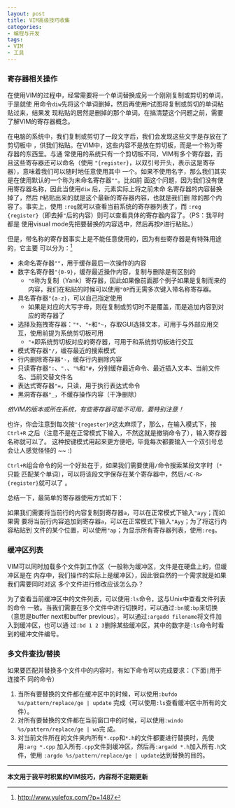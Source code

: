```yaml
---
layout: post
title: VIM高级技巧收集
categories:
- 编程与开发
tags:
- VIM
- 工具
---
```


### 寄存器相关操作

在使用VIM的过程中，经常需要将一个单词替换成另一个刚刚复制或剪切的单词，于是就使
用命令`diw`先将这个单词删掉，然后再使用`P`试图将复制或剪切的单词粘贴过来，结果发
现粘贴的居然是删掉的那个单词。在搞清楚这个问题之前，需要了解VIM的寄存器概念。

在电脑的系统中，我们复制或剪切了一段文字后，我们会发现这些文字是存放在了剪切板中
，供我们粘贴。在VIM中，这些内容不是放在剪切板，而是一个称为寄存器的东西里。与通
常使用的系统只有一个剪切板不同，VIM有多个寄存器，而且这些寄存器还可以命名（使用
`"{register}`，以双引号开头，表示这是寄存器），意味着我们可以随时地任意使用其中
一个。如果不使用名字，那么我们其实是在使用默认的一个称为未命名寄存器`""`。比如前
面这个问题，因为我们没有使用寄存器名称，因此当使用`diw` 后，元素实际上将之前未命
名寄存器的内容替换掉了，然后 `P`粘贴出来的就是这个最新的寄存器内容，也就是我们删
除的那个内容了。事实上，使用 `:reg`就可以查看当前系统的寄存器列表了，而
`:reg {register}`（即去掉`"`后的内容）则可以查看具体的寄存器内容了。（PS：我平时都是
使用visual mode先把要替换的内容选中，然后再按`P`进行粘贴。）

但是，带名称的寄存器事实上是不能任意使用的，因为有些寄存器是有特殊用途的，它主要
可以分为：[^1]

* 未命名寄存器`""`，用于缓存最后一次操作的内容
* 数字名寄存器`"{0-9}`，缓存最近操作内容，复制与删除是有区别的
    - `"0`称为复制（Yank）寄存器，因此如果像前面那个例子如果是复制而来的内容，我们在粘贴的时候可以使用`"0P`而无需多次键入带名称寄存器。
* 具名寄存器`"{a-z}`，可以自己指定使用
    - 如果是对应的大写字母，则在复制或剪切时不是覆盖，而是追加内容到对应的寄存器了
* 选择及拖拽寄存器：`"*`、`"+`和`"~`，存取GUI选择文本，可用于与外部应用交互，使用前提为系统剪切板可用
    - `"+`即系统剪切板对应的寄存器，可用于和系统剪切板进行交互
* 模式寄存器`"/`，缓存最近的搜索模式
* 行内删除寄存器`"-`，缓存行内删除内容
* 只读寄存器`":`、`".`、`"%`和`"#`，分别缓存最近命令、最近插入文本、当前文件名、当前交替文件名
* 表达式寄存器`"=`，只读，用于执行表达式命令
* 黑洞寄存器`"_`，不缓存操作内容（干净删除）

*依VIM的版本或所在系统，有些寄存器可能不可用，要特别注意！*

也许，你会注意到每次按`"{regester}P`这太麻烦了，那么，在输入模式下，按`Ctrl+R`
之后（注意不是在正常模式下输入，不然这就是撤销命令了），输入寄存器名称就可以了。
这种按键模式用起来更方便吧，毕竟每次都要输入一个双引号总会让人感觉怪怪的 ~~ :)

`Ctrl+R`组合命令的另一个好处在于，如果我们需要使用`/`命令搜索某段文字时（`*`只能
匹配某个单词），可以将该段文字保存在某个寄存器中，然后`/<C-R>{register}`就可以了
。 

总结一下，最简单的寄存器使用方式如下：

如果我们需要将当前行的内容复制到寄存器`a`，可以在正常模式下输入`"ayy`；而如果需
要将当前行内容追加到寄存器`a`，可以在正常模式下输入`"Ayy`；为了将这行内容粘贴到
文件的某个位置，可以使用`"ap`；为显示所有寄存器列表，使用`:reg`。

### 缓冲区列表

VIM可以同时加载多个文件到工作区（一般称为缓冲区，文件是在硬盘上的，但缓冲区是在
内存中，我们操作的实际上是缓冲区），因此很自然的一个需求就是如果我们需要同时对这
多个文件进行修改应该怎么办？

为了查看当前缓冲区中的文件列表，可以使用`:ls`命令，这与Unix中查看文件列表的命令
一致。当我们需要在多个文件中进行切换时，可以通过`:bn`或`:bp`来切换（意思是buffer
next和buffer previous），可以通过`:argadd filename`将文件加入到缓冲区，也可以通
过`:bd 1 2 3`删除某些缓冲区，其中的数字是`:ls`命令时看到的缓冲文件编号。

### 多文件查找/替换

如果要匹配并替换多个文件中的内容时，有如下命令可以完成要求：（下面`|`用于连接不
同的命令）

1. 当所有要替换的文件都在缓冲区中的时候，可以使用`:bufdo %s/pattern/replace/ge | update`
   完成（可以使用`:ls`查看缓冲区中所有的文件）。
2. 对所有要替换的文件都在当前窗口中的时候，可以使用`:windo %s/pattern/replace/ge | wa`完
   成。
3. 对当前文件所在的文件夹内所有`*.cpp`和`*.h`的文件都要进行替换时，先使用`:arg *.cpp`
   加入所有`.cpp`文件到缓冲区，然后再`:argadd *.h`加入所有`.h`文件，使用
   `:argdo %s/pattern/replace/ge | update`达到替换的目的。

* * *

**本文用于我平时积累的VIM技巧，内容将不定期更新**

[^1]: http://www.yulefox.com/?p=1487


